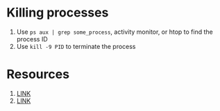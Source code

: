 # Killing processes

1. Use `ps aux | grep some_process`, activity monitor, or htop to find the process ID
2. Use `kill -9 PID` to terminate the process

# Resources

1. [LINK](https://www.linuxfoundation.org/blog/classic-sysadmin-how-to-kill-a-process-from-the-command-line/)
2. [LINK](https://github.com/microsoft/vscode/issues/149683)
